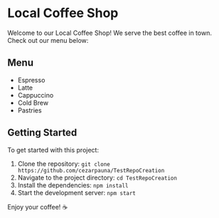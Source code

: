 # Local Coffee Shop

Welcome to our Local Coffee Shop! We serve the best coffee in town. Check out our menu below:

## Menu
- Espresso
- Latte
- Cappuccino
- Cold Brew
- Pastries

## Getting Started

To get started with this project:
1. Clone the repository: `git clone https://github.com/cezarpauna/TestRepoCreation`
2. Navigate to the project directory: `cd TestRepoCreation`
3. Install the dependencies: `npm install`
4. Start the development server: `npm start`

Enjoy your coffee! ☕